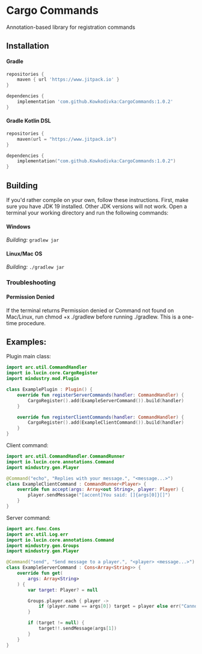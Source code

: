 <div class="cargo">
    <h1>Cargo Commands</h1>
    <p>Annotation-based library for registration commands</p>
</div>

## Installation

#### Gradle

```groovy
repositories {
    maven { url 'https://www.jitpack.io' }
}

dependencies {
    implementation 'com.github.Kowkodivka:CargoCommands:1.0.2'
}
```

#### Gradle Kotlin DSL

```kotlin
repositories {
    maven(url = "https://www.jitpack.io")
}

dependencies {
    implementation("com.github.Kowkodivka:CargoCommands:1.0.2")
}
```

## Building

If you'd rather compile on your own, follow these instructions. First, make sure you have JDK 19 installed. Other JDK
versions will not work. Open a terminal your working directory and run the following commands:

#### Windows

_Building:_ `gradlew jar`

#### Linux/Mac OS

_Building:_ `./gradlew jar`

### Troubleshooting

#### Permission Denied

If the terminal returns Permission denied or Command not found on Mac/Linux, run chmod +x ./gradlew before running
./gradlew. This is a one-time procedure.

## Examples:

Plugin main class:

```kotlin
import arc.util.CommandHandler
import io.lucin.core.CargoRegister
import mindustry.mod.Plugin

class ExamplePlugin : Plugin() {
    override fun registerServerCommands(handler: CommandHandler) {
        CargoRegister().add(ExampleServerCommand()).build(handler)
    }

    override fun registerClientCommands(handler: CommandHandler) {
        CargoRegister().add(ExampleClientCommand()).build(handler)
    }
}
```

Client command:

```kotlin
import arc.util.CommandHandler.CommandRunner
import io.lucin.core.annotations.Command
import mindustry.gen.Player

@Command("echo", "Replies with your message.", "<message...>")
class ExampleClientCommand : CommandRunner<Player> {
    override fun accept(args: Array<out String>, player: Player) {
        player.sendMessage("[accent]You said: []{args[0]}[]")
    }
}
```

Server command:

```kotlin
import arc.func.Cons
import arc.util.Log.err
import io.lucin.core.annotations.Command
import mindustry.gen.Groups
import mindustry.gen.Player

@Command("send", "Send message to a player.", "<player> <message...>")
class ExampleServerCommand : Cons<Array<String>> {
    override fun get(
        args: Array<String>
    ) {
        var target: Player? = null

        Groups.player.each { player ->
            if (player.name == args[0]) target = player else err("Cannot find player '${args[0]}'!")
        }

        if (target != null) {
            target!!.sendMessage(args[1])
        }
    }
}
```